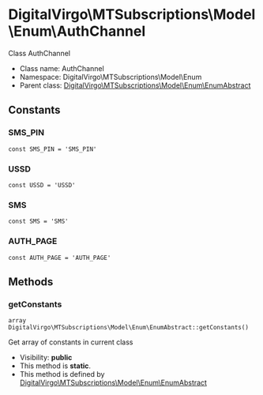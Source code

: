 DigitalVirgo\MTSubscriptions\Model\Enum\AuthChannel
===============

Class AuthChannel




* Class name: AuthChannel
* Namespace: DigitalVirgo\MTSubscriptions\Model\Enum
* Parent class: [DigitalVirgo\MTSubscriptions\Model\Enum\EnumAbstract](DigitalVirgo-MTSubscriptions-Model-Enum-EnumAbstract.md)



Constants
----------


### SMS_PIN

    const SMS_PIN = 'SMS_PIN'





### USSD

    const USSD = 'USSD'





### SMS

    const SMS = 'SMS'





### AUTH_PAGE

    const AUTH_PAGE = 'AUTH_PAGE'







Methods
-------


### getConstants

    array DigitalVirgo\MTSubscriptions\Model\Enum\EnumAbstract::getConstants()

Get array of constants in current class



* Visibility: **public**
* This method is **static**.
* This method is defined by [DigitalVirgo\MTSubscriptions\Model\Enum\EnumAbstract](DigitalVirgo-MTSubscriptions-Model-Enum-EnumAbstract.md)



